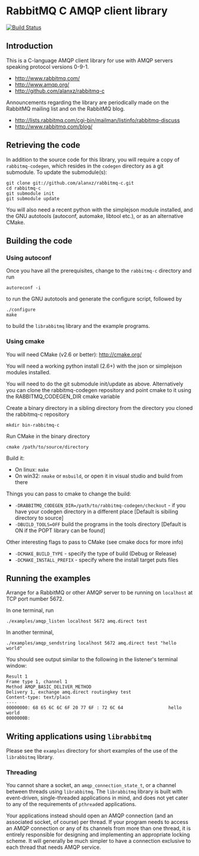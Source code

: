 # RabbitMQ C AMQP client library

[![Build Status](https://secure.travis-ci.org/alanxz/rabbitmq-c.png?branch=master)](http://travis-ci.org/alanxz/rabbitmq-c)

## Introduction

This is a C-language AMQP client library for use with AMQP servers
speaking protocol versions 0-9-1.

 - <http://www.rabbitmq.com/>
 - <http://www.amqp.org/>
 - <http://github.com/alanxz/rabbitmq-c>

Announcements regarding the library are periodically made on the
RabbitMQ mailing list and on the RabbitMQ blog.

 - <http://lists.rabbitmq.com/cgi-bin/mailman/listinfo/rabbitmq-discuss>
 - <http://www.rabbitmq.com/blog/>

## Retrieving the code

In addition to the source code for this library, you will require a
copy of `rabbitmq-codegen`, which resides in the `codegen` directory
as a git submodule. To update the submodule(s):

    git clone git://github.com/alanxz/rabbitmq-c.git
    cd rabbitmq-c
    git submodule init
    git submodule update

You will also need a recent python with the simplejson module
installed, and the GNU autotools (autoconf, automake, libtool etc.),
or as an alternative CMake.

## Building the code

### Using autoconf

Once you have all the prerequisites, change to the `rabbitmq-c`
directory and run

    autoreconf -i

to run the GNU autotools and generate the configure script, followed
by

    ./configure
    make

to build the `librabbitmq` library and the example programs.

### Using cmake

You will need CMake (v2.6 or better): http://cmake.org/

You will need a working python install (2.6+) with the json or simplejson
modules installed.

You will need to do the git submodule init/update as above.
Alternatively you can clone the rabbitmq-codegen repository and point
cmake to it using the RABBITMQ_CODEGEN_DIR cmake variable

Create a binary directory in a sibling directory from the directory
you cloned the rabbitmq-c repository

    mkdir bin-rabbitmq-c

Run CMake in the binary directory

    cmake /path/to/source/directory

Build it:

* On linux: `make`
* On win32: `nmake` or `msbuild`, or open it in visual studio and
  build from there

Things you can pass to cmake to change the build:

* `-DRABBITMQ_CODEGEN_DIR=/path/to/rabbitmq-codegen/checkout` - if you
   have your codegen directory in a different place [Default is
   sibiling directory to source]
* `-DBUILD_TOOLS=OFF` build the programs in the tools directory
    [Default is ON if the POPT library can be found]

Other interesting flags to pass to CMake (see cmake docs for more info)

* `-DCMAKE_BUILD_TYPE` - specify the type of build (Debug or Release)
* `-DCMAKE_INSTALL_PREFIX` - specify where the install target puts files

## Running the examples

Arrange for a RabbitMQ or other AMQP server to be running on
`localhost` at TCP port number 5672.

In one terminal, run

    ./examples/amqp_listen localhost 5672 amq.direct test

In another terminal,

    ./examples/amqp_sendstring localhost 5672 amq.direct test "hello world"

You should see output similar to the following in the listener's
terminal window:

    Result 1
    Frame type 1, channel 1
    Method AMQP_BASIC_DELIVER_METHOD
    Delivery 1, exchange amq.direct routingkey test
    Content-type: text/plain
    ----
    00000000: 68 65 6C 6C 6F 20 77 6F : 72 6C 64                 hello world
    0000000B:

## Writing applications using `librabbitmq`

Please see the `examples` directory for short examples of the use of
the `librabbitmq` library.

### Threading

You cannot share a socket, an `amqp_connection_state_t`, or a channel
between threads using `librabbitmq`. The `librabbitmq` library is
built with event-driven, single-threaded applications in mind, and
does not yet cater to any of the requirements of `pthread`ed
applications.

Your applications instead should open an AMQP connection (and an
associated socket, of course) per thread. If your program needs to
access an AMQP connection or any of its channels from more than one
thread, it is entirely responsible for designing and implementing an
appropriate locking scheme. It will generally be much simpler to have
a connection exclusive to each thread that needs AMQP service.
